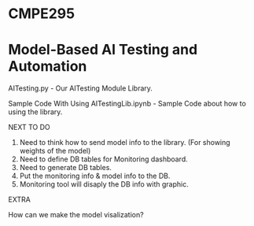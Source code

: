 # CMPE295 
# Model-Based AI Testing and Automation


AITesting.py - Our AITesting Module Library.

Sample Code With Using AITestingLib.ipynb - Sample Code about how to using the library.



NEXT TO DO
1. Need to think how to send model info to the library. (For showing weights of the model) 
2. Need to define DB tables for Monitoring dashboard.
3. Need to generate DB tables.
4. Put the monitoring info & model info to the DB.
5. Monitoring tool will disaply the DB info with graphic.

EXTRA

How can we make the model visalization?

